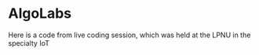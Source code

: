 # AlgoLabs

Here is a code from live coding session, which was held at the LPNU in the specialty IoT
